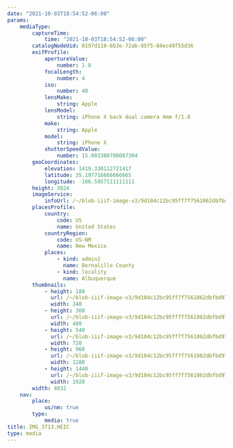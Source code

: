 ```yaml
---
date: "2021-10-03T18:54:52-06:00"
params:
    mediaType:
        captureTime:
            time: "2021-10-03T18:54:52-06:00"
        catalogNodeUid: 0197d110-6b3e-72ab-95f5-84ec49f55d36
        exifProfile:
            apertureValue:
                number: 1.8
            focalLength:
                number: 4
            iso:
                number: 40
            lensMake:
                string: Apple
            lensModel:
                string: iPhone X back dual camera 4mm f/1.8
            make:
                string: Apple
            model:
                string: iPhone X
            shutterSpeedValue:
                number: 15.003300708087304
        geoCoordinates:
            elevation: 1419.330112721417
            latitude: 35.197716666666665
            longitude: -106.5957111111111
        height: 3024
        imageService:
            infoUrl: /~/blob-iiif-image-v3/9d104c12bc95ff7f7561062dbfbd9789ff7f923cd645181b2e0ee20bce6617a7/info.json
        placesProfile:
            country:
                code: US
                name: United States
            countryRegion:
                code: US-NM
                name: New Mexico
            places:
                - kind: admin2
                  name: Bernalillo County
                - kind: locality
                  name: Albuquerque
        thumbnails:
            - height: 180
              url: /~/blob-iiif-image-v3/9d104c12bc95ff7f7561062dbfbd9789ff7f923cd645181b2e0ee20bce6617a7/full/240%2C180/0/default.jpg
              width: 240
            - height: 360
              url: /~/blob-iiif-image-v3/9d104c12bc95ff7f7561062dbfbd9789ff7f923cd645181b2e0ee20bce6617a7/full/480%2C360/0/default.jpg
              width: 480
            - height: 540
              url: /~/blob-iiif-image-v3/9d104c12bc95ff7f7561062dbfbd9789ff7f923cd645181b2e0ee20bce6617a7/full/720%2C540/0/default.jpg
              width: 720
            - height: 960
              url: /~/blob-iiif-image-v3/9d104c12bc95ff7f7561062dbfbd9789ff7f923cd645181b2e0ee20bce6617a7/full/1280%2C960/0/default.jpg
              width: 1280
            - height: 1440
              url: /~/blob-iiif-image-v3/9d104c12bc95ff7f7561062dbfbd9789ff7f923cd645181b2e0ee20bce6617a7/full/1920%2C1440/0/default.jpg
              width: 1920
        width: 4032
    nav:
        place:
            us/nm: true
        type:
            media: true
title: IMG_3713.HEIC
type: media
---
```

